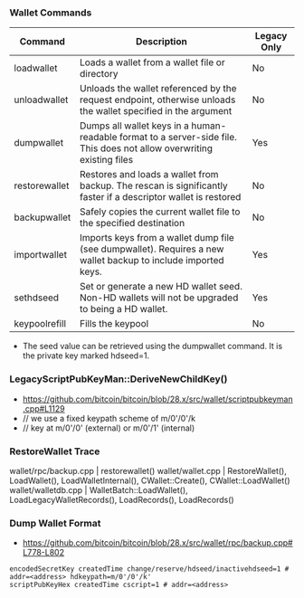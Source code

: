 ### Wallet Commands

Command | Description | Legacy Only
------- | ----------- | -----------
loadwallet | Loads a wallet from a wallet file or directory | No
unloadwallet | Unloads the wallet referenced by the request endpoint, otherwise unloads the wallet specified in the argument | No
dumpwallet | Dumps all wallet keys in a human-readable format to a server-side file. This does not allow overwriting existing files | Yes
restorewallet | Restores and loads a wallet from backup. The rescan is significantly faster if a descriptor wallet is restored | No
backupwallet | Safely copies the current wallet file to the specified destination | No
importwallet |  Imports keys from a wallet dump file (see dumpwallet). Requires a new wallet backup to include imported keys. | Yes
sethdseed | Set or generate a new HD wallet seed. Non-HD wallets will not be upgraded to being a HD wallet. | Yes
keypoolrefill | Fills the keypool | No 

* The seed value can be retrieved using the dumpwallet command. It is the 
private key marked hdseed=1.

### LegacyScriptPubKeyMan::DeriveNewChildKey()
* https://github.com/bitcoin/bitcoin/blob/28.x/src/wallet/scriptpubkeyman.cpp#L1129
* // we use a fixed keypath scheme of m/0'/0'/k
* // key at m/0'/0' (external) or m/0'/1' (internal)

### RestoreWallet Trace
wallet/rpc/backup.cpp | restorewallet()
wallet/wallet.cpp | RestoreWallet(), LoadWallet(), LoadWalletInternal(), CWallet::Create(), CWallet::LoadWallet()
wallet/walletdb.cpp | WalletBatch::LoadWallet(), LoadLegacyWalletRecords(), LoadRecords(), LoadRecords()

### Dump Wallet Format
* https://github.com/bitcoin/bitcoin/blob/28.x/src/wallet/rpc/backup.cpp#L778-L802

```
encodedSecretKey createdTime change/reserve/hdseed/inactivehdseed=1 # addr=<address> hdkeypath=m/0'/0'/k'
scriptPubKeyHex createdTime cscript=1 # addr=<address>
```

